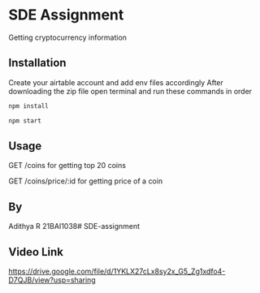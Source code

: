# SDE Assignment
Getting cryptocurrency information

## Installation

Create your airtable account and add env files accordingly
After downloading the zip file open terminal and run these commands in order


```bash
npm install
```
```bash
npm start
```

## Usage

GET /coins
for getting top 20 coins

GET /coins/price/:id
for getting price of a coin

## By
Adithya R
21BAI1038# SDE-assignment

## Video Link

https://drive.google.com/file/d/1YKLX27cLx8sy2x_G5_Zg1xdfo4-D7QJB/view?usp=sharing
